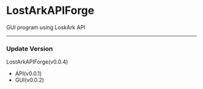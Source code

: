 # LostArkAPIForge
GUI program using LoskArk API

- - -

### Update Version
LostArkAPIForge(v0.0.4)
- API(v0.0.1)
- GUI(v0.0.2)